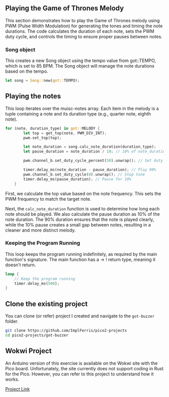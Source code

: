 ## Playing the Game of Thrones Melody

This section demonstrates how to play the Game of Thrones melody using PWM (Pulse Width Modulation) for generating the tones and timing the note durations. The code calculates the duration of each note, sets the PWM duty cycle, and controls the timing to ensure proper pauses between notes.

### Song object
This creates a new Song object using the tempo value from got::TEMPO, which is set to 85 BPM.  The Song object will manage the note durations based on the tempo.
```rust
let song = Song::new(got::TEMPO);
```

## Playing the notes
This loop iterates over the muisc-notes array. Each item in the melody is a tuple containing a note and its duration type (e.g., quarter note, eighth note).

```rust
for (note, duration_type) in got::MELODY {
        let top = get_top(note, PWM_DIV_INT);
        pwm.set_top(top);

        let note_duration = song.calc_note_duration(duration_type);
        let pause_duration = note_duration / 10; // 10% of note_duration

        pwm.channel_b.set_duty_cycle_percent(50).unwrap(); // Set duty cycle to 50% to play the note

        timer.delay_ms(note_duration - pause_duration); // Play 90%
        pwm.channel_b.set_duty_cycle(0).unwrap(); // Stop tone
        timer.delay_ms(pause_duration); // Pause for 10%
    }

```

First, we calculate the top value based on the note frequency. This sets the PWM frequency to match the target note.

Next, the `calc_note_duration` function is used to determine how long each note should be played. We also calculate the pause duration as 10% of the note duration. The 90% duration ensures that the note is played clearly, while the 10% pause creates a small gap between notes, resulting in a cleaner and more distinct melody.


### Keeping the Program Running

This loop keeps the program running indefinitely, as required by the main function's signature. The main function has a -> ! return type, meaning it doesn't return.

```rust
loop {
    // Keep the program running
    timer.delay_ms(500);
}
```

## Clone the existing project
You can clone (or refer) project I created and navigate to the `got-buzzer` folder.

```sh
git clone https://github.com/ImplFerris/pico2-projects
cd pico2-projects/got-buzzer
```

## Wokwi Project
An Arduino version of this exercise is available on the Wokwi site with the Pico board. Unfortunately, the site currently does not support coding in Rust for the Pico. However, you can refer to this project to understand how it works.

[Project Link ](https://wokwi.com/projects/414268602809291777)
